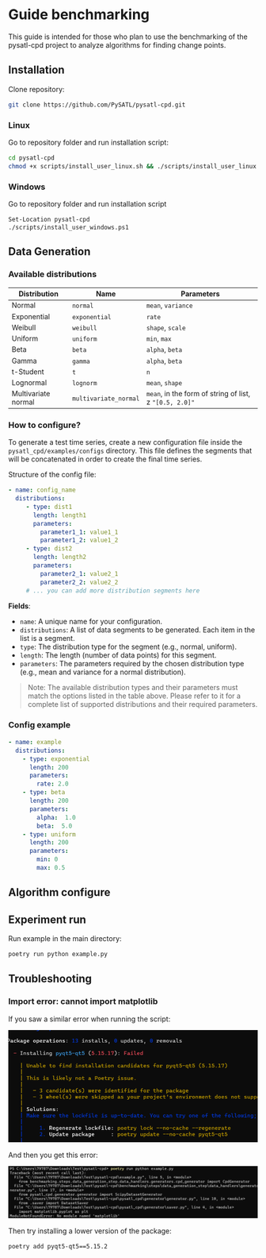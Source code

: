 # Guide benchmarking

This guide is intended for those who plan to use the benchmarking of the pysatl-cpd project to analyze algorithms for finding change points.

## Installation

Clone repository:

```bash
git clone https://github.com/PySATL/pysatl-cpd.git
```



### Linux

Go to repository folder and run installation script:

```bash
cd pysatl-cpd
chmod +x scripts/install_user_linux.sh && ./scripts/install_user_linux.sh
```



### Windows

Go to repository folder and run installation script

```shell
Set-Location pysatl-cpd
./scripts/install_user_windows.ps1
```



## Data Generation

### Available distributions

| Distribution        | Name                  | Parameters                                              |
| ------------------- | --------------------- | ------------------------------------------------------- |
| Normal              | `normal`              | `mean`, `variance`                                      |
| Exponential         | `exponential`         | `rate`                                                  |
| Weibull             | `weibull`             | `shape`, `scale`                                        |
| Uniform             | `uniform`             | `min`, `max`                                            |
| Beta                | `beta`                | `alpha`, `beta`                                         |
| Gamma               | `gamma`               | `alpha`, `beta`                                         |
| t-Student           | `t`                   | `n`                                                     |
| Lognormal           | `lognorm`             | `mean`, `shape`                                         |
| Multivariate normal | `multivariate_normal` | `mean`, in the form of string of list, z `"[0.5, 2.0]"` |



### How to configure?

To generate a test time series, create a new configuration file inside the `pysatl_cpd/examples/configs` directory. This file defines the segments that will be concatenated in order to create the final time series.

Structure of the config file:

```yaml
- name: config_name
  distributions:
  	 - type: dist1
  	   length: length1
  	   parameters:
  	     parameter1_1: value1_1
  	     parameter1_2: value1_2
  	 - type: dist2
  	   length: length2
  	   parameters:
  	     parameter2_1: value2_1
  	     parameter2_2: value2_2
  	 # ... you can add more distribution segments here
```

**Fields**:

- `name`: A unique name for your configuration.
- `distributions`: A list of data segments to be generated. Each item in the list is a segment.
- `type`: The distribution type for the segment (e.g., normal, uniform).
- `length`: The length (number of data points) for this segment.
- `parameters`: The parameters required by the chosen distribution type (e.g., mean and variance for a normal distribution).



> Note: The available distribution types and their parameters must match the options listed in the table above. Please refer to it for a complete list of supported distributions and their required parameters.

### Config example

```yaml
- name: example
  distributions:
    - type: exponential
      length: 200
      parameters:
        rate: 2.0
    - type: beta
      length: 200
      parameters:
        alpha:  1.0
        beta:  5.0
    - type: uniform
      length: 200
      parameters:
        min: 0
        max: 0.5
```



## Algorithm configure



## Experiment run

Run example in the main directory:

```bash
poetry run python example.py
```



## Troubleshooting

### Import error: cannot import matplotlib

If you saw a similar error when running the script:

![](figures/trouble_1.png)

And then you get this error:

![](figures/trouble_1_1.png)

Then try installing a lower version of the package:

```bash
poetry add pyqt5-qt5==5.15.2
```
